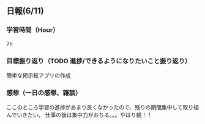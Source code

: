 ## 日報(6/11)

### 学習時間（Hour）

7h

### 目標振り返り（TODO 進捗/できるようになりたいこと振り返り）

簡単な掲示板アプリの作成

### 感想（一日の感想、雑談）

ここのところ学習の進捗があまり良くなかったので、残りの期間集中して取り組んでいきたい。
仕事の後は集中力がおちる。。。やはり朝！！
